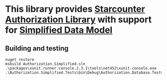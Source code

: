 # This library provides [Starcounter Authorization Library](https://github.com/Starcounter/authorization) with support for [Simplified Data Model](https://github.com/StarcounterApps/Simplified)

## Building and testing

```
nuget restore
msbuild Authorization.Simplified.sln
.\packages\xunit.runner.console.2.3.1\tools\net452\xunit.console.exe .\Authorization.Simplified.Tests\bin\Debug\Authorization.Database.Tests.dll
```
